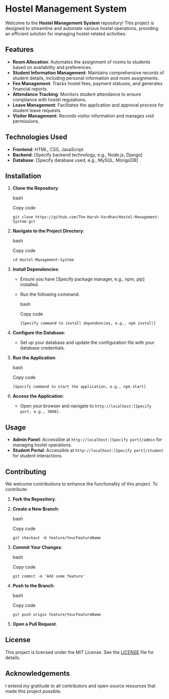 Hostel Management System
========================

Welcome to the **Hostel Management System** repository! This project is designed to streamline and automate various hostel operations, providing an efficient solution for managing hostel-related activities.

Features
--------

-   **Room Allocation**: Automates the assignment of rooms to students based on availability and preferences.
-   **Student Information Management**: Maintains comprehensive records of student details, including personal information and room assignments.
-   **Fee Management**: Tracks hostel fees, payment statuses, and generates financial reports.
-   **Attendance Tracking**: Monitors student attendance to ensure compliance with hostel regulations.
-   **Leave Management**: Facilitates the application and approval process for student leave requests.
-   **Visitor Management**: Records visitor information and manages visit permissions.

Technologies Used
-----------------

-   **Frontend**: HTML, CSS, JavaScript
-   **Backend**: [Specify backend technology, e.g., Node.js, Django]
-   **Database**: [Specify database used, e.g., MySQL, MongoDB]

Installation
------------

1.  **Clone the Repository**:

    bash

    Copy code

    `git clone https://github.com/The-Harsh-Vardhan/Hostel-Management-System.git`

2.  **Navigate to the Project Directory**:

    bash

    Copy code

    `cd Hostel-Management-System`

3.  **Install Dependencies**:

    -   Ensure you have [Specify package manager, e.g., npm, pip] installed.
    -   Run the following command:

        bash

        Copy code

        `[Specify command to install dependencies, e.g., npm install]`

4.  **Configure the Database**:

    -   Set up your database and update the configuration file with your database credentials.
5.  **Run the Application**:

    bash

    Copy code

    `[Specify command to start the application, e.g., npm start]`

6.  **Access the Application**:

    -   Open your browser and navigate to `http://localhost:[Specify port, e.g., 3000]`.

Usage
-----

-   **Admin Panel**: Accessible at `http://localhost:[Specify port]/admin` for managing hostel operations.
-   **Student Portal**: Accessible at `http://localhost:[Specify port]/student` for student interactions.

Contributing
------------

We welcome contributions to enhance the functionality of this project. To contribute:

1.  **Fork the Repository**.
2.  **Create a New Branch**:

    bash

    Copy code

    `git checkout -b feature/YourFeatureName`

3.  **Commit Your Changes**:

    bash

    Copy code

    `git commit -m 'Add some feature'`

4.  **Push to the Branch**:

    bash

    Copy code

    `git push origin feature/YourFeatureName`

5.  **Open a Pull Request**.

License
-------

This project is licensed under the MIT License. See the [LICENSE](https://github.com/The-Harsh-Vardhan/Hostel-Management-System/blob/main/LICENSE) file for details.

Acknowledgements
----------------

I extend my gratitude to all contributors and open-source resources that made this project possible.
